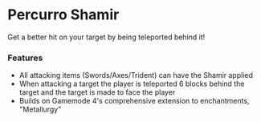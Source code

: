 # Percurro Shamir<!--$headerTitle--><!--$pmc:delete-->

Get a better hit on your target by being teleported behind it!<!--$pmc:headerSize-->

### Features
- All attacking items (Swords/Axes/Trident) can have the Shamir applied
- When attacking a target the player is teleported 6 blocks behind the target and the target is made to face the player
- Builds on Gamemode 4's comprehensive extension to enchantments, "Metallurgy"
